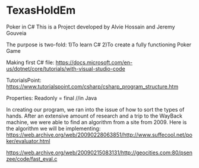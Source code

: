 # TexasHoldEm
Poker in C#
This is a Project developed by Alvie Hossain and Jeremy Gouveia

The purpose is two-fold:
  1)To learn C#
  2)To create a fully functioning Poker Game
  
Making first C# file:
https://docs.microsoft.com/en-us/dotnet/core/tutorials/with-visual-studio-code

TutorialsPoint:
https://www.tutorialspoint.com/csharp/csharp_program_structure.htm


Properties:
Readonly = final //in Java

In creating our program, we ran into the issue of how to sort the types of hands. After an extensive amount of research and a trip to the WayBack machine, we were able to find an algorithm from a site from 2009.
Here is the algorithm we will be implementing:
https://web.archive.org/web/20090228063851/http://www.suffecool.net/poker/evaluator.html

https://web.archive.org/web/20090215083131/http://geocities.com:80/psenzee/code/fast_eval.c
